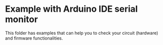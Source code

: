 # Example with Arduino IDE serial monitor

This folder has examples that can help you to check your circuit (hardware) and firmware functionalities.



